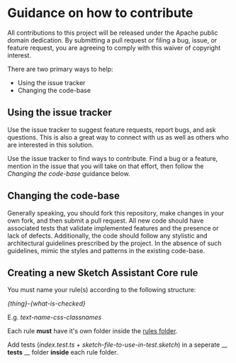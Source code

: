 # Guidance on how to contribute

All contributions to this project will be released under the Apache public domain dedication. By submitting a pull request or filing a bug, issue, or feature request, you are agreeing to comply with this waiver of copyright interest.

There are two primary ways to help:

-   Using the issue tracker
-   Changing the code-base

## Using the issue tracker

Use the issue tracker to suggest feature requests, report bugs, and ask questions. 
This is also a great way to connect with us as well as others who are interested in this solution.

Use the issue tracker to find ways to contribute. Find a bug or a feature, mention in the issue that you will take on that effort, then follow the _Changing the code-base_ guidance below.

## Changing the code-base

Generally speaking, you should fork this repository, make changes in your own fork, and then submit a pull request. All new code should have associated tests that validate implemented features and the presence or lack of defects.
Additionally, the code should follow any stylistic and architectural guidelines prescribed by the project. In the absence of such guidelines, mimic the styles and patterns in the existing code-base.

## Creating a new Sketch Assistant Core rule

You must name your rule(s) according to the following structure:

*{thing}-{what-is-checked}*

E.g. *text-name-css-classnames*

Each rule __must__ have it's own folder inside the [rules folder](https://github.com/sketch2react/sketch-assistants/tree/master/core/src/rules). 

Add tests (*index.test.ts* + *sketch-file-to-use-in-test.sketch*) in a seperate __ __tests__ __ folder __inside__ each rule folder.
